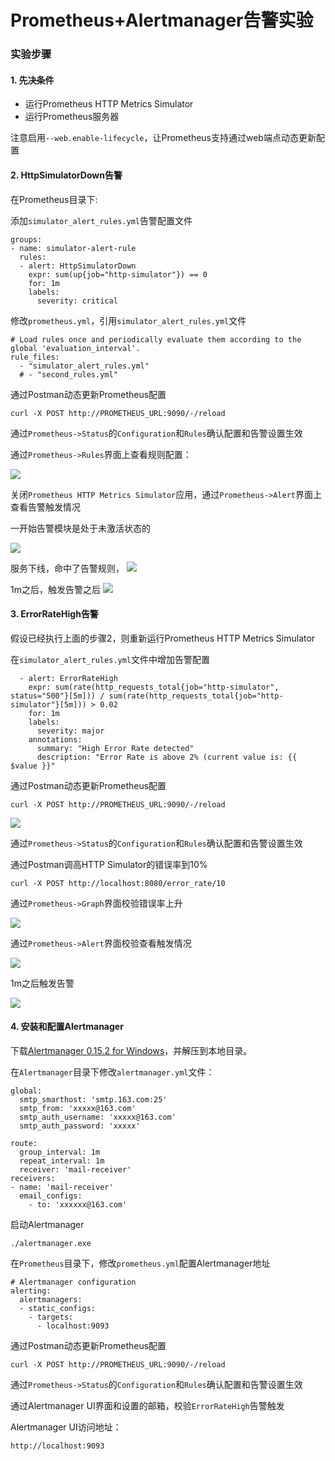# Prometheus+Alertmanager告警实验



### 实验步骤

#### 1. 先决条件

* 运行Prometheus HTTP Metrics Simulator
* 运行Prometheus服务器

注意启用`--web.enable-lifecycle`，让Prometheus支持通过web端点动态更新配置

#### 2. HttpSimulatorDown告警

在Prometheus目录下:

添加`simulator_alert_rules.yml`告警配置文件

```
groups:
- name: simulator-alert-rule
  rules:
  - alert: HttpSimulatorDown
    expr: sum(up{job="http-simulator"}) == 0
    for: 1m
    labels:
      severity: critical
```

修改`prometheus.yml`，引用`simulator_alert_rules.yml`文件

```
# Load rules once and periodically evaluate them according to the global 'evaluation_interval'.
rule_files:
  - "simulator_alert_rules.yml"
  # - "second_rules.yml"

```

通过Postman动态更新Prometheus配置
```
curl -X POST http://PROMETHEUS_URL:9090/-/reload
```

通过`Prometheus->Status`的`Configuration`和`Rules`确认配置和告警设置生效

通过`Prometheus->Rules`界面上查看规则配置：

![](https://oscimg.oschina.net/oscnet/up-658717c9422d7aa007e3cd7c15b838fd634.png)


关闭`Prometheus HTTP Metrics Simulator`应用，通过`Prometheus->Alert`界面上查看告警触发情况

一开始告警模块是处于未激活状态的

![](https://oscimg.oschina.net/oscnet/up-9bde2b6b3c28dd83f73efa775cd4b2d488b.png)

服务下线，命中了告警规则，
![](https://oscimg.oschina.net/oscnet/up-95d42b39ac28692f8693ed63ea319b74170.png)

1m之后，触发告警之后
![](https://oscimg.oschina.net/oscnet/up-25a2e1d639f8b20af2224cb418f3201e683.png)

#### 3. ErrorRateHigh告警

假设已经执行上面的步骤2，则重新运行Prometheus HTTP Metrics Simulator

在`simulator_alert_rules.yml`文件中增加告警配置

```
  - alert: ErrorRateHigh
    expr: sum(rate(http_requests_total{job="http-simulator", status="500"}[5m])) / sum(rate(http_requests_total{job="http-simulator"}[5m])) > 0.02
    for: 1m
    labels:
      severity: major
    annotations:
      summary: "High Error Rate detected"
      description: "Error Rate is above 2% (current value is: {{ $value }}"
```

通过Postman动态更新Prometheus配置
```
curl -X POST http://PROMETHEUS_URL:9090/-/reload
```

![](https://oscimg.oschina.net/oscnet/up-13c8eafe2ae8776cc19270f24dae348c7ec.png)

通过`Prometheus->Status`的`Configuration`和`Rules`确认配置和告警设置生效

通过Postman调高HTTP Simulator的错误率到10%
```
curl -X POST http://localhost:8080/error_rate/10
```

通过`Prometheus->Graph`界面校验错误率上升

![](https://oscimg.oschina.net/oscnet/up-e7b72af63aeca38e0f3a1bdb4d6780d1871.png)

通过`Prometheus->Alert`界面校验查看触发情况

![](https://oscimg.oschina.net/oscnet/up-fc07ce0cf81c3dfc850ad1c075e8f42420f.png)

1m之后触发告警

![](https://oscimg.oschina.net/oscnet/up-f1817a254160d1c0984d041a098dd8fd827.png)


#### 4. 安装和配置Alertmanager

下载[Alertmanager 0.15.2 for Windows](https://github.com/prometheus/alertmanager/releases/download/v0.15.2/alertmanager-0.15.2.windows-amd64.tar.gz)，并解压到本地目录。

在`Alertmanager`目录下修改`alertmanager.yml`文件：
```
global:
  smtp_smarthost: 'smtp.163.com:25'
  smtp_from: 'xxxxx@163.com'
  smtp_auth_username: 'xxxxx@163.com'
  smtp_auth_password: 'xxxxx'

route:
  group_interval: 1m
  repeat_interval: 1m
  receiver: 'mail-receiver'
receivers:
- name: 'mail-receiver'
  email_configs:
    - to: 'xxxxxx@163.com' 

```

启动Alertmanager
```
./alertmanager.exe
```

在`Prometheus`目录下，修改`prometheus.yml`配置Alertmanager地址
```
# Alertmanager configuration
alerting:
  alertmanagers:
  - static_configs:
    - targets:
      - localhost:9093
```

通过Postman动态更新Prometheus配置
```
curl -X POST http://PROMETHEUS_URL:9090/-/reload
```

通过`Prometheus->Status`的`Configuration`和`Rules`确认配置和告警设置生效

通过Alertmanager UI界面和设置的邮箱，校验`ErrorRateHigh`告警触发

Alertmanager UI访问地址：
```
http://localhost:9093
```





